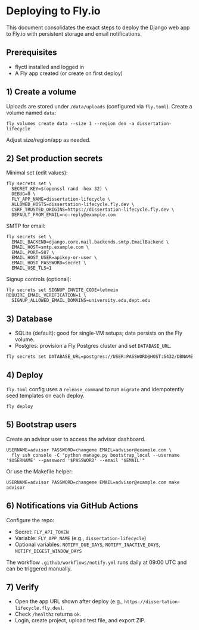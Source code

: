 # Deploying to Fly.io

This document consolidates the exact steps to deploy the Django web app to Fly.io with persistent storage and email notifications.

## Prerequisites
- flyctl installed and logged in
- A Fly app created (or create on first deploy)

## 1) Create a volume
Uploads are stored under `/data/uploads` (configured via `fly.toml`). Create a volume named `data`:

```
fly volumes create data --size 1 --region den -a dissertation-lifecycle
```

Adjust size/region/app as needed.

## 2) Set production secrets
Minimal set (edit values):

```
fly secrets set \
  SECRET_KEY=$(openssl rand -hex 32) \
  DEBUG=0 \
  FLY_APP_NAME=dissertation-lifecycle \
  ALLOWED_HOSTS=dissertation-lifecycle.fly.dev \
  CSRF_TRUSTED_ORIGINS=https://dissertation-lifecycle.fly.dev \
  DEFAULT_FROM_EMAIL=no-reply@example.com
```

SMTP for email:

```
fly secrets set \
  EMAIL_BACKEND=django.core.mail.backends.smtp.EmailBackend \
  EMAIL_HOST=smtp.example.com \
  EMAIL_PORT=587 \
  EMAIL_HOST_USER=apikey-or-user \
  EMAIL_HOST_PASSWORD=secret \
  EMAIL_USE_TLS=1
```

Signup controls (optional):

```
fly secrets set SIGNUP_INVITE_CODE=letmein REQUIRE_EMAIL_VERIFICATION=1 \
  SIGNUP_ALLOWED_EMAIL_DOMAINS=university.edu,dept.edu
```

## 3) Database
- SQLite (default): good for single‑VM setups; data persists on the Fly volume.
- Postgres: provision a Fly Postgres cluster and set `DATABASE_URL`.

```
fly secrets set DATABASE_URL=postgres://USER:PASSWORD@HOST:5432/DBNAME
```

## 4) Deploy

`fly.toml` config uses a `release_command` to run `migrate` and idempotently seed templates on each deploy.

```
fly deploy
```

## 5) Bootstrap users

Create an advisor user to access the advisor dashboard.

```
USERNAME=advisor PASSWORD=changeme EMAIL=advisor@example.com \
  fly ssh console -C "python manage.py bootstrap_local --username '$USERNAME' --password '$PASSWORD' --email '$EMAIL'"
```

Or use the Makefile helper:

```
USERNAME=advisor PASSWORD=changeme EMAIL=advisor@example.com make advisor
```

## 6) Notifications via GitHub Actions
Configure the repo:
- Secret: `FLY_API_TOKEN`
- Variable: `FLY_APP_NAME` (e.g., `dissertation-lifecycle`)
- Optional variables: `NOTIFY_DUE_DAYS`, `NOTIFY_INACTIVE_DAYS`, `NOTIFY_DIGEST_WINDOW_DAYS`

The workflow `.github/workflows/notify.yml` runs daily at 09:00 UTC and can be triggered manually.

## 7) Verify
- Open the app URL shown after deploy (e.g., `https://dissertation-lifecycle.fly.dev`).
- Check `/healthz` returns `ok`.
- Login, create project, upload test file, and export ZIP.

